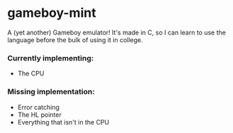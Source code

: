 # gameboy-mint
A (yet another) Gameboy emulator! It's made in C, so I can learn to use the language before the bulk of using it in college.

### Currently implementing:
- The CPU

### Missing implementation:
- Error catching
- The HL pointer
- Everything that isn't in the CPU
